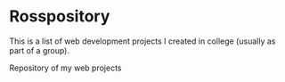 Rosspository
============
This is a list of web development projects I created in college (usually as part of a group).





Repository of my web projects
